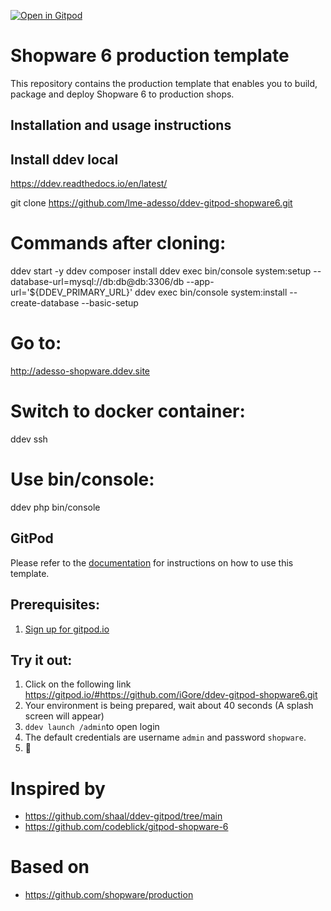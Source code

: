 
[![Open in Gitpod](https://gitpod.io/button/open-in-gitpod.svg)](https://gitpod.io/#https://github.com/iGore/ddev-gitpod-shopware6.git)

# Shopware 6 production template

This repository contains the production template that enables you to build,
package and deploy Shopware 6 to production shops.

## Installation and usage instructions

## Install ddev local
https://ddev.readthedocs.io/en/latest/

git clone https://github.com/lme-adesso/ddev-gitpod-shopware6.git

# Commands after cloning:

ddev start -y
ddev composer install
ddev exec bin/console system:setup --database-url=mysql://db:db@db:3306/db --app-url='${DDEV_PRIMARY_URL}'
ddev exec bin/console system:install --create-database --basic-setup

# Go to:
http://adesso-shopware.ddev.site

# Switch to docker container:

ddev ssh

# Use bin/console:

ddev php bin/console

## GitPod

Please refer to the
[documentation](https://developer.shopware.com/docs/guides/installation/template)
for instructions on how to use this template.


## Prerequisites:
1. [Sign up for gitpod.io](https://gitpod.io/login)

## Try it out:
1. Click on the following link
  https://gitpod.io/#https://github.com/iGore/ddev-gitpod-shopware6.git
1. Your environment is being prepared, wait about 40 seconds (A splash screen will appear)
2. `ddev launch /admin`to open login
3. The default credentials are username `admin` and password `shopware`.
4. :tada:

# Inspired by
* https://github.com/shaal/ddev-gitpod/tree/main
* https://github.com/codeblick/gitpod-shopware-6


# Based on
* https://github.com/shopware/production

